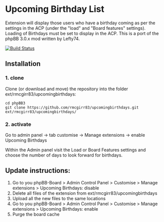 # Upcoming Birthday List

Extension will display those users who have a birthday coming as per the settings in the ACP (under the "load" and "Board features" settings).  Loading of Birthdays must be set to display in the ACP.  This is a port of the phpBB 3.0.x mod written by Lefty74.

[![Build Status](https://github.com/rmcgirr83/upcomingbirthdays/workflows/Tests/badge.svg)](https://github.com/rmcgirr83/upcomingbirthdays/actions)

## Installation

### 1. clone
Clone (or download and move) the repository into the folder ext/rmcgirr83/upcomingbirthdays:

```
cd phpBB3
git clone https://github.com/rmcgirr83/upcomingbirthdays.git ext/rmcgirr83/upcomingbirthdays/
```

### 2. activate
Go to admin panel -> tab customise -> Manage extensions -> enable Upcoming Birthdays

Within the Admin panel visit the Load or Board Features settings and choose the number of days to look forward for birthdays.

## Update instructions:
1. Go to you phpBB-Board > Admin Control Panel > Customise > Manage extensions > Upcoming Birthdays: disable
2. Delete all files of the extension from ext/rmcgirr83/upcomingbirthdays
3. Upload all the new files to the same locations
4. Go to you phpBB-Board > Admin Control Panel > Customise > Manage extensions > Upcoming Birthdays: enable
5. Purge the board cache
